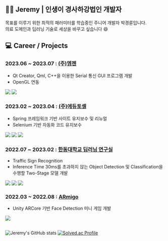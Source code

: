 ## 👨‍💻 Jeremy | 인생이 경사하강법인 개발자

목표를 이루기 위한 최적의 패러미터를 학습중인 주니어 개발자 박경륜입니다.  
의료 도메인과 딥러닝 기술로 세상을 바꾸고 싶습니다 😄
  
  
<!--
**Jeremy-0204/Jeremy-0204** is a ✨ _special_ ✨ repository because its `README.md` (this file) appears on your GitHub profile.

Here are some ideas to get you started:

- 🔭 I’m currently working on ...
- 🌱 I’m currently learning ...
- 👯 I’m looking to collaborate on ...
- 🤔 I’m looking for help with ...
- 💬 Ask me about ...
- 📫 How to reach me: ...
- 😄 Pronouns: ...
- ⚡ Fun fact: ...
-->


## 💻 Career / Projects  
### 2023.06 ~ 2023.07 : [(주)엠젠](http://m-gen.co.kr/)   
- Qt Creator, Qml, C++을 이용한 Serial 통신 GUI 프로그램 개발
- OpenGL 연동  

<img src="https://img.shields.io/badge/Qt-41CD52?style=flat&logo=Qt&logoColor=white"/> <img src="https://img.shields.io/badge/cplusplus-00599C?style=flat&logo=cplusplus&logoColor=white"/> 

### 2023.02 ~ 2023.04 : [(주)에듀토셀](https://tosel.org/)
- Spring 프레임워크 기반 사이트 유지보수 및 리뉴얼
- Selenium 기반 자동화 코드 유지보수  

<img src="https://img.shields.io/badge/spring-6DB33F?style=flat&logo=spring&logoColor=white"/> <img src="https://img.shields.io/badge/intellijidea-000000?style=flat&logo=intellijidea&logoColor=white"/> <img src="https://img.shields.io/badge/mysql-4479A1?style=flat&logo=mysql&logoColor=white"/> 


### 2022.07 ~ 2023.02 : [한동대학교 딥러닝 연구실](http://deeplearning.handong.edu/)
- Traffic Sign Recognition  
- Inference Time 30ms를 초과하지 않는 Object Detection 및 Classification을 수행할 Two-Stage 모델 개발

<img src="https://img.shields.io/badge/pytorch-EE4C2C?style=flat&logo=pytorch&logoColor=white"/> <img src="https://img.shields.io/badge/jupyter-F37626?style=flat&logo=jupyter&logoColor=white"/> <img src="https://img.shields.io/badge/onnx-005CED?style=flat&logo=onnx&logoColor=white"/>


### 2022.03 ~ 2022.08 : [ARmigo](https://github.com/Team-Armigo/TEAM_Armigo)  
- Unity ARCore 기반 Face Detection 미니 게임 개발
<img src="https://img.shields.io/badge/unity-FFFFFF?style=flat&logo=unity&logoColor=white"/>

##
![Jeremy's GitHub stats](https://github-readme-stats.vercel.app/api?username=Jeremy-0204&show_icons=true&theme=onedark)
[![Solved.ac Profile](http://mazassumnida.wtf/api/v2/generate_badge?boj=jeremy0204)](https://solved.ac/jeremy0204)
